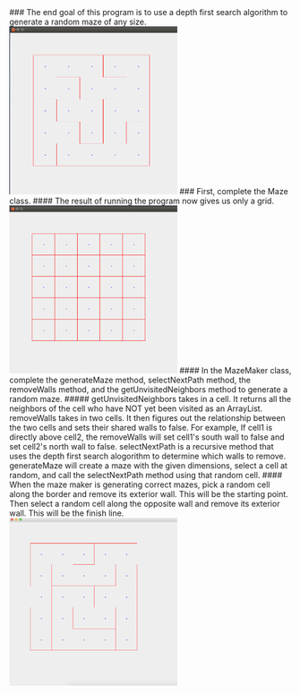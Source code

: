 <html>
### 
The end goal of this program is to use a depth first search algorithm to generate a random maze of any size.
 <img height="300" src="https://github.com/League-level4/League-level4.github.io/blob/master/maze_complete.png?raw=true" width="300"/>
### 
First, complete the Maze class.
#### 
The result of running the program now gives us only a grid.
 <img height="300" src="https://github.com/League-level4/League-level4.github.io/blob/master/maze_incomplete.png?raw=true" width="300"/>
#### 
In the MazeMaker class, complete the generateMaze method, selectNextPath method, the removeWalls method, and the getUnvisitedNeighbors method to generate a random maze.
##### 
getUnvisitedNeighbors takes in a cell. It returns all the neighbors of the cell who have NOT yet been visited as an ArrayList.
removeWalls takes in two cells. It then figures out the relationship between the two cells and sets their shared walls to false. For example, If cell1 is directly above cell2, the removeWalls will set cell1's south wall to false and set cell2's north wall to false. 
selectNextPath is a recursive method that uses the depth first search alogorithm to determine which walls to remove.
generateMaze will create a maze with the given dimensions, select a cell at random, and call the selectNextPath method using that random cell.
#### 
When the maze maker is generating correct mazes, pick a random cell along the border and remove its exterior wall. This will be the starting point. Then select a random cell along the opposite wall and remove its exterior wall. This will be the finish line.
 <img height="300" src="https://github.com/League-level4/League-level4.github.io/blob/master/maze_with_exit.png?raw=true" width="300"/>
</html>
